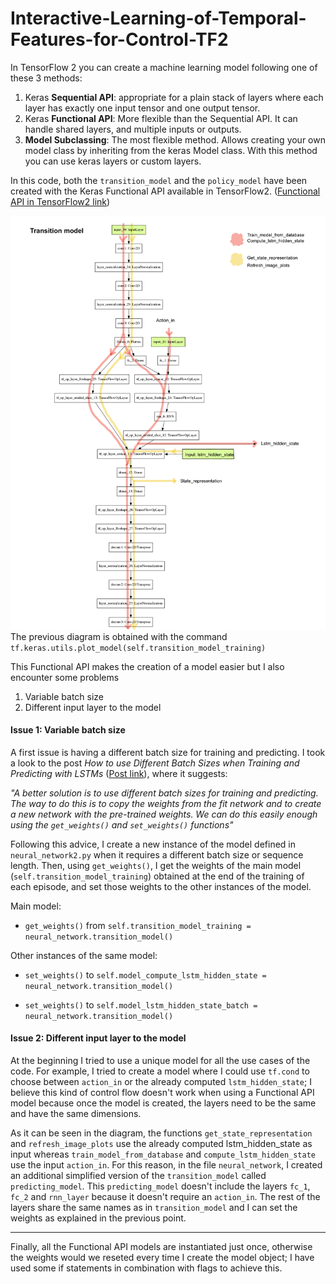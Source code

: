 # Interactive-Learning-of-Temporal-Features-for-Control-TF2

In TensorFlow 2 you can create a machine learning model following one of these 3 methods:
1. Keras **Sequential API**: appropriate for a plain stack of layers where each layer has exactly one input tensor and one output tensor.
2. Keras **Functional API**: More flexible than the Sequential API. It can handle shared layers, and multiple inputs or outputs.
3. **Model Subclassing**: The most flexible method. Allows creating your own model class by inheriting from the keras Model class. With this method you can use keras layers or custom layers.

In this code, both the `transition_model` and the `policy_model` have been created with the Keras Functional API available in TensorFlow2. ([Functional API in TensorFlow2 link](https://www.tensorflow.org/guide/keras/functional))

![transition model](transition_model.png)
The previous diagram is obtained with the command `tf.keras.utils.plot_model(self.transition_model_training)`



This Functional API makes the creation of a model easier but I also encounter some problems 
1. Variable batch size
2. Different input layer to the model


#### Issue 1: Variable batch size
A first issue is having a different batch size for training and predicting. I took a look to the post *How to use Different Batch Sizes when Training and Predicting with LSTMs* ([Post link](https://machinelearningmastery.com/use-different-batch-sizes-training-predicting-python-keras/)), where it suggests: 

*"A better solution is to use different batch sizes for training and predicting. The way to do this is to copy the weights from the fit network and to create a new network with the pre-trained weights. We can do this easily enough using the `get_weights()` and `set_weights()` functions"*

Following this advice, I create a new instance of the model defined in `neural_network2.py` when it requires a different batch size or sequence length. Then, using `get_weights()`, I get the weights of the main model (`self.transition_model_training`) obtained at the end of the training of each episode, and set those weights  to the other instances of the model.


Main model:
- `get_weights()` from `self.transition_model_training = neural_network.transition_model()`

Other instances of the same model:

- `set_weights()` to `self.model_compute_lstm_hidden_state = neural_network.transition_model()`

- `set_weights()` to `self.model_lstm_hidden_state_batch = neural_network.transition_model()`



#### Issue 2: Different input layer to the model

At the beginning I tried to use a unique model for all the use cases of the code. For example, I tried to create a model where I could use `tf.cond` to choose between `action_in` or the already computed `lstm_hidden_state`; I believe this kind of control flow doesn't work when using a Functional API model because once the model is created, the layers need to be the same and have the same dimensions.

As it can be seen in the diagram, the functions `get_state_representation` and `refresh_image_plots` use the already computed lstm_hidden_state as input whereas `train_model_from_database` and `compute_lstm_hidden_state` use the input `action_in`. For this reason, in the file `neural_network`, I created an additional simplified version of the `transition_model` called `predicting_model`. This `predicting_model` doesn't include the layers `fc_1`, `fc_2` and `rnn_layer` because it doesn't require an `action_in`. The rest of the layers share the same names as in `transition_model` and I can set the weights as explained in the previous point.


---


Finally, all the Functional API models are instantiated just once, otherwise the weights would we reseted every time I create the model object; I have used some if statements in combination with flags to achieve this.